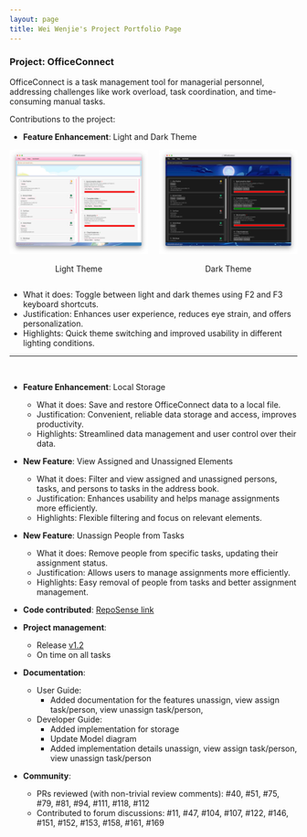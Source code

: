 ```yaml
---
layout: page
title: Wei Wenjie's Project Portfolio Page
---
```


### Project: OfficeConnect

OfficeConnect is a task management tool for managerial personnel, addressing challenges like work overload, task coordination, and time-consuming manual tasks.

Contributions to the project:

* **Feature Enhancement**: Light and Dark Theme
<div style="display:flex;">
    <div style="flex:1; padding-right:10px; text-align:center;">
        <img src="../images/Ui.png" alt="Light Theme">
        <p>Light Theme</p>
    </div>
    <div style="flex:1; padding-left:10px; text-align:center;">
        <img src="../images/UiDark.png" alt="Dark Theme">
        <p>Dark Theme</p>
    </div>
</div>

  * What it does: Toggle between light and dark themes using F2 and F3 keyboard shortcuts.
  * Justification: Enhances user experience, reduces eye strain, and offers personalization.
  * Highlights: Quick theme switching and improved usability in different lighting conditions.

---
</br>

* **Feature Enhancement**: Local Storage
  * What it does: Save and restore OfficeConnect data to a local file.
  * Justification: Convenient, reliable data storage and access, improves productivity.
  * Highlights: Streamlined data management and user control over their data.



* **New Feature**: View Assigned and Unassigned Elements
  * What it does: Filter and view assigned and unassigned persons, tasks, and persons to tasks in the address book.
  * Justification: Enhances usability and helps manage assignments more efficiently.
  * Highlights: Flexible filtering and focus on relevant elements.



* **New Feature**: Unassign People from Tasks
  * What it does: Remove people from specific tasks, updating their assignment status.
  * Justification: Allows users to manage assignments more efficiently.
  * Highlights: Easy removal of people from tasks and better assignment management.




- **Code contributed**: [RepoSense link](https://nus-cs2103-ay2223s2.github.io/tp-dashboard/?search=spwwj&sort=groupTitle&sortWithin=title&timeframe=commit&mergegroup=&groupSelect=groupByRepos&breakdown=true&checkedFileTypes=docs~functional-code~test-code~other&since=2023-02-17)

* **Project management**:
  * Release [v1.2](https://github.com/AY2223S2-CS2103-F10-1/tp/releases/tag/v1.2)
  * On time on all tasks

* **Documentation**:
  * User Guide:
    * Added documentation for the features unassign, view assign task/person, view unassign task/person,
  * Developer Guide:
    * Added implementation for storage
    * Update Model diagram
    * Added implementation details unassign, view assign task/person, view unassign task/person


* **Community**:
  * PRs reviewed (with non-trivial review comments): #40, #51, #75, #79, #81, #94, #111, #118, #112
  * Contributed to forum discussions: #11, #47, #104, #107, #122, #146, #151, #152, #153, #158, #161, #169
